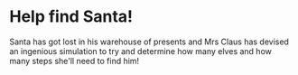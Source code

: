 # Help find Santa!

Santa has got lost in his warehouse of presents and Mrs Claus has devised an ingenious simulation to try and determine how many elves and how many steps she'll need to find him!
